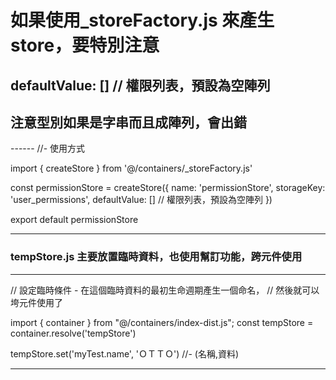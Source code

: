 
# 如果使用_storeFactory.js 來產生store，要特別注意 
## defaultValue: [] // 權限列表，預設為空陣列
## 注意型別如果是字串而且成陣列，會出錯


------ //- 使用方式

import { createStore } from '@/containers/_storeFactory.js'

const permissionStore = createStore({
  name: 'permissionStore',
  storageKey: 'user_permissions',
  defaultValue: [] // 權限列表，預設為空陣列
})

export default permissionStore

-----


### tempStore.js 主要放置臨時資料，也使用幫訂功能，跨元件使用

-----
// 設定臨時條件 - 在這個臨時資料的最初生命週期產生一個命名，
// 然後就可以垮元件使用了

import { container } from "@/containers/index-dist.js"; 
const tempStore = container.resolve('tempStore')

tempStore.set('myTest.name', 'ＯＴＴＯ') //- (名稱,資料)

-----